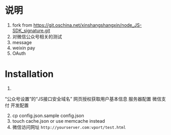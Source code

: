 # 说明
1. fork from https://git.oschina.net/xinshangshangxin/node_JS-SDK_signature.git
2. 对微信公众号相关的测试
3. message
4. weixin pay
5. OAuth

# Installation
1.
“公众号设置”的“JS接口安全域名”
网页授权获取用户基本信息
服务器配置
微信支付 开发配置

 2. cp  config.json.sample config.json
 3. touch cache.json or use memcache instead
 4. 微信访问网址  `http://yourserver.com:vport/test.html`

